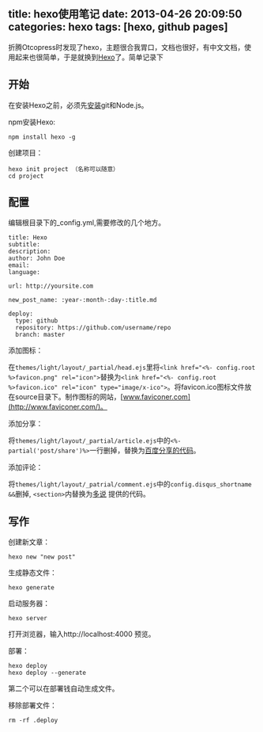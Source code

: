 title: hexo使用笔记
date: 2013-04-26 20:09:50
categories: hexo
tags: [hexo, github pages]
---
折腾Otcopress时发现了hexo，主题很合我胃口，文档也很好，有中文文档，使用起来也很简单，于是就换到[Hexo](http://zespia.tw/hexo/)了。简单记录下    

<!--more-->  
## 开始  

在安装Hexo之前，必须先[安装](http://zespia.tw/hexo/zh-CN/docs/install.html)git和Node.js。

npm安装Hexo:

```
npm install hexo -g
```

创建项目：

```
hexo init project （名称可以随意）
cd project
```

## 配置

编辑根目录下的_config.yml,需要修改的几个地方。 

```
title: Hexo
subtitle:
description:
author: John Doe
email:
language:

url: http://yoursite.com

new_post_name: :year-:month-:day-:title.md 

deploy:
  type: github
  repository: https://github.com/username/repo
  branch: master
```

添加图标：

在`themes/light/layout/_partial/head.ejs`里将`<link href="<%- config.root %>favicon.png" rel="icon">`替换为`<link href="<%- config.root %>favicon.ico" rel="icon" type="image/x-ico">`。将favicon.ico图标文件放在source目录下。制作图标的网站，[www.faviconer.com](http://www.faviconer.com/)。

添加分享：

将`themes/light/layout/_partial/article.ejs`中的`<%-partial('post/share')%>`一行删掉，替换为[百度分享的代码](http://share.baidu.com/code)。

添加评论：

将`themes/light/layout/_patrial/comment.ejs`中的`config.disqus_shortname &&`删掉, `<section>`内替换为[多说](http://duoshuo.com/) 提供的代码。

## 写作

创建新文章：

```
hexo new "new post"
```

生成静态文件：

```
hexo generate
```

启动服务器：

```
hexo server
```

打开浏览器，输入http://localhost:4000 预览。

部署：

```
hexo deploy
hexo deploy --generate
```

第二个可以在部署钱自动生成文件。

移除部署文件：

```
rm -rf .deploy
```

